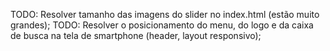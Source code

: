 TODO: Resolver tamanho das imagens do slider no index.html (estão muito grandes);
TODO: Resolver o posicionamento do menu, do logo e da caixa de busca na tela de smartphone (header, layout responsivo);